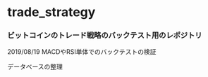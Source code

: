 # trade_strategy
<h3>ビットコインのトレード戦略のバックテスト用のレポジトリ</h3>

2019/08/19
MACDやRSI単体でのバックテストの検証<p>
データベースの整理<p>
